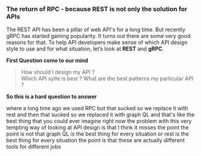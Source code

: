 ### The return of RPC -  because REST is not only the solution for APIs

The REST API has been a pillar of web API's for a long time. But recently gRPC has started gaining popularity. It turns out there are some very good reasons for that. To help API developers make sense of which API design style to use and for what situation, let’s look at **REST** and **gRPC**.

**First Question come to our mind**

> How should I design my API ?  
> Which API sytle is best ? 
> What are the best patterns my particular API ?

**So this is a hard question to answer**


where a long time ago we used RPC but that sucked so we replace it with rest and then that sucked so we replaced it with graph QL and that's like the best thing that you could ever imagine right now the problem with this very tempting way of looking at API design is that I think it misses the point the point is not that graph QL is the best thing for every situation or rest is the best thing for every situation the point is that these are actually different tools for different jobs

<!--stackedit_data:
eyJoaXN0b3J5IjpbLTEyMDA5MjczMzksOTY1NjM3NDczLC0xMz
gyMTE1MzQxLDMwODczMDUzOSwtMTM0MjIzMjE4LC0yMTA2OTg0
NjI1LC0zMzI0NTUzNjNdfQ==
-->